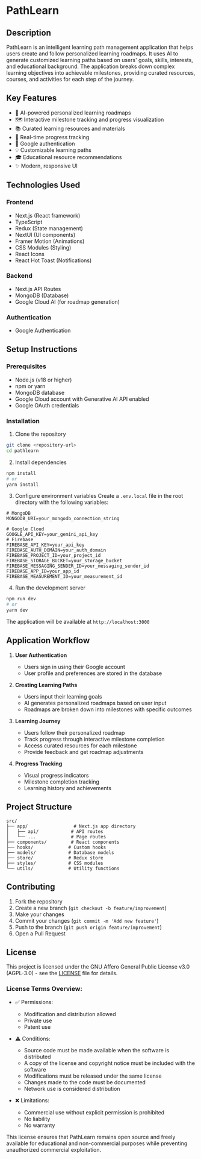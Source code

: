 # PathLearn

## Description

PathLearn is an intelligent learning path management application that helps users create and follow personalized learning roadmaps. It uses AI to generate customized learning paths based on users' goals, skills, interests, and educational background. The application breaks down complex learning objectives into achievable milestones, providing curated resources, courses, and activities for each step of the journey.

## Key Features

-  🎯 AI-powered personalized learning roadmaps
-  🗺️ Interactive milestone tracking and progress visualization
-  📚 Curated learning resources and materials
-  🔄 Real-time progress tracking
-  🤝 Google authentication
-  💡 Customizable learning paths
-  🎓 Educational resource recommendations
-  ✨ Modern, responsive UI

## Technologies Used

### Frontend

-  Next.js (React framework)
-  TypeScript
-  Redux (State management)
-  NextUI (UI components)
-  Framer Motion (Animations)
-  CSS Modules (Styling)
-  React Icons
-  React Hot Toast (Notifications)

### Backend

-  Next.js API Routes
-  MongoDB (Database)
-  Google Cloud AI (for roadmap generation)

### Authentication

-  Google Authentication

## Setup Instructions

### Prerequisites

-  Node.js (v18 or higher)
-  npm or yarn
-  MongoDB database
-  Google Cloud account with Generative AI API enabled
-  Google OAuth credentials

### Installation

1. Clone the repository

```bash
git clone <repository-url>
cd pathlearn
```

2. Install dependencies

```bash
npm install
# or
yarn install
```

3. Configure environment variables
   Create a `.env.local` file in the root directory with the following variables:

```env
# MongoDB
MONGODB_URI=your_mongodb_connection_string

# Google Cloud
GOOGLE_API_KEY=your_gemini_api_key
# Firebase
FIREBASE_API_KEY=your_api_key
FIREBASE_AUTH_DOMAIN=your_auth_domain
FIREBASE_PROJECT_ID=your_project_id
FIREBASE_STORAGE_BUCKET=your_storage_bucket
FIREBASE_MESSAGING_SENDER_ID=your_messaging_sender_id
FIREBASE_APP_ID=your_app_id
FIREBASE_MEASUREMENT_ID=your_measurement_id
```

4. Run the development server

```bash
npm run dev
# or
yarn dev
```

The application will be available at `http://localhost:3000`

## Application Workflow

1. **User Authentication**

   -  Users sign in using their Google account
   -  User profile and preferences are stored in the database

2. **Creating Learning Paths**

   -  Users input their learning goals
   -  AI generates personalized roadmaps based on user input
   -  Roadmaps are broken down into milestones with specific outcomes

3. **Learning Journey**

   -  Users follow their personalized roadmap
   -  Track progress through interactive milestone completion
   -  Access curated resources for each milestone
   -  Provide feedback and get roadmap adjustments

4. **Progress Tracking**
   -  Visual progress indicators
   -  Milestone completion tracking
   -  Learning history and achievements

## Project Structure

```
src/
├── app/                 # Next.js app directory
│   ├── api/            # API routes
│   └── ...             # Page routes
├── components/         # React components
├── hooks/             # Custom hooks
├── models/            # Database models
├── store/             # Redux store
├── styles/            # CSS modules
└── utils/             # Utility functions
```

## Contributing

1. Fork the repository
2. Create a new branch (`git checkout -b feature/improvement`)
3. Make your changes
4. Commit your changes (`git commit -m 'Add new feature'`)
5. Push to the branch (`git push origin feature/improvement`)
6. Open a Pull Request

## License

This project is licensed under the GNU Affero General Public License v3.0 (AGPL-3.0) - see the [LICENSE](LICENSE) file for details.

### License Terms Overview:

-  ✅ Permissions:

   -  Modification and distribution allowed
   -  Private use
   -  Patent use

-  ⚠️ Conditions:

   -  Source code must be made available when the software is distributed
   -  A copy of the license and copyright notice must be included with the software
   -  Modifications must be released under the same license
   -  Changes made to the code must be documented
   -  Network use is considered distribution

-  ❌ Limitations:
   -  Commercial use without explicit permission is prohibited
   -  No liability
   -  No warranty

This license ensures that PathLearn remains open source and freely available for educational and non-commercial purposes while preventing unauthorized commercial exploitation.
